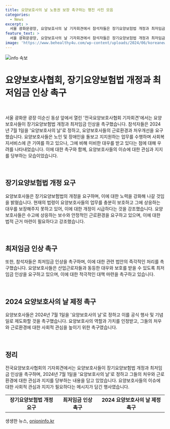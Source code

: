 ```yaml
---
title: 요양보호사의 날 노동권 보장 촉구하는 행진 사진 모음
categories:
  - News
excerpt: >
  서울 광화문광장, 요양보호사의 날 기자회견에서 참석자들은 장기요양보험법 개정과 최저임금 인상 촉구
feature_text: >
  서울 광화문광장, 요양보호사의 날 기자회견에서 참석자들은 장기요양보험법 개정과 최저임금 인상 촉구
image: 'https://www.behealthy4u.com/wp-content/uploads/2024/06/koreanews.jpg'
---
```


<p><img src="https://www.behealthy4u.com/wp-content/uploads/2024/06/koreanews.jpg" alt="info 속보" /></p>

<h1>요양보호사협회, 장기요양보험법 개정과 최저임금 인상 촉구</h1>

<p data-ke-size="size16">&nbsp;</p>

<p data-ke-size="size16">서울 광화문 광장 이순신 동상 앞에서 열린 '전국요양보호사협회 기자회견'에서는 요양보호사들이 장기요양보험법 개정과 최저임금 인상을 촉구했습니다. 참석자들은 2024년 7월 1일을 '요양보호사의 날'로 정하고, 요양보호사들의 근로환경과 처우개선을 요구했습니다. 요양보호사들은 노인 및 장애인을 돌보고 지지원하는 업무를 수행하며 사회복지서비스에 큰 기여를 하고 있으나, 그에 비해 미비한 대우를 받고 있다는 점에 대해 우려를 나타내었습니다. 이에 대한 촉구와 함께, 요양보호사들의 이슈에 대한 관심과 지지를 당부하는 모습이었습니다.</p>

<p data-ke-size="size16">&nbsp;</p>

<h2 data-ke-size="size26">장기요양보험법 개정 요구</h2>

<p data-ke-size="size16">요양보호사들은 장기요양보험법의 개정을 요구하며, 이에 대한 노력을 강화해 나갈 것임을 밝혔습니다. 현재의 법령이 요양보호사들의 업무를 충분히 보호하고 그에 상응하는 대우를 보장해주지 못하고 있어, 이에 대한 개정이 시급하다는 것을 강조했습니다. 요양보호사들은 수고에 상응하는 보수와 안정적인 근로환경을 요구하고 있으며, 이에 대한 법적 근거 마련이 필요하다고 강조했습니다.</p>

<p data-ke-size="size16">&nbsp;</p>

<h2 data-ke-size="size26">최저임금 인상 촉구</h2>

<p data-ke-size="size16">또한, 참석자들은 최저임금 인상을 촉구하며, 이에 대한 관련 법안의 즉각적인 처리를 촉구했습니다. 요양보호사들은 산업근로자들과 동등한 대우와 보호를 받을 수 있도록 최저임금 인상을 요구하고 있으며, 이에 대한 적극적인 대책 마련을 촉구하고 있습니다.</p>

<p data-ke-size="size16">&nbsp;</p>

<h2 data-ke-size="size26">2024 요양보호사의 날 제정 촉구</h2>

<p data-ke-size="size16">요양보호사들은 2024년 7월 1일을 '요양보호사의 날'로 정하고 이를 공식 행사 및 기념일로 제도화할 것을 촉구했습니다. 요양보호사의 역할과 가치를 인정받고, 그들의 처우와 근로환경에 대한 사회적 관심을 높이기 위한 촉구였습니다.</p>

<p data-ke-size="size16">&nbsp;</p>

<h2 data-ke-size="size26">정리</h2>

<p data-ke-size="size16">전국요양보호사협회의 기자회견에서는 요양보호사들이 장기요양보험법 개정과 최저임금 인상을 촉구하며, 2024년 7월 1일을 '요양보호사의 날'로 정하고 그들의 처우와 근로환경에 대한 관심과 지지를 당부하는 내용을 담고 있었습니다. 요양보호사들의 이슈에 대한 사회적 관심과 지지가 필요하다는 메시지가 담긴 행사였습니다.</p>

<table>
<tbody>
<tr>
<td style="text-align: center; height: 17px;"><b>장기요양보험법 개정 요구</b></td>
<td style="text-align: center; height: 17px;"><b>최저임금 인상 촉구</b></td>
<td style="text-align: center; height: 17px;"><b>2024 요양보호사의 날 제정 촉구</b></td>
</tr>
</tbody>
</table>
생생한 뉴스, <a href="https://onioninfo.kr" rel="dofollow">onioninfo.kr</a>


